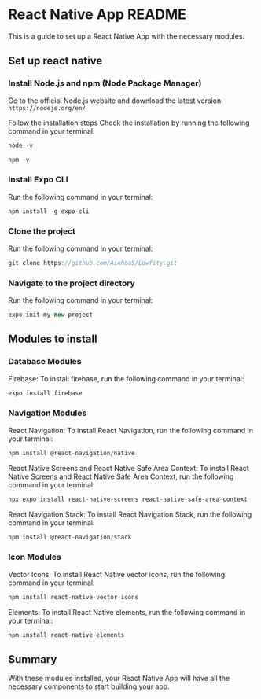 # React Native App README
This is a guide to set up a React Native App with the necessary modules.

## Set up react native
### Install Node.js and npm (Node Package Manager)
Go to the official Node.js website and download the latest version
`https://nodejs.org/en/`

Follow the installation steps
Check the installation by running the following command in your terminal:
```javascript
node -v
```
```javascript
npm -v
```

### Install Expo CLI
Run the following command in your terminal:
```javascript
npm install -g expo-cli
```

### Clone the project
Run the following command in your terminal:
```javascript
git clone https://github.com/Ainhoa5/Lowfity.git
```

### Navigate to the project directory
Run the following command in your terminal:
```javascript
expo init my-new-project
```



## Modules to install
### Database Modules
Firebase: To install firebase, run the following command in your terminal:
```javascript
expo install firebase
```

### Navigation Modules
React Navigation: To install React Navigation, run the following command in your terminal:
```javascript
npm install @react-navigation/native
```

React Native Screens and React Native Safe Area Context: To install React Native Screens and React Native Safe Area Context, run the following command in your terminal:
```javascript
npx expo install react-native-screens react-native-safe-area-context
```

React Navigation Stack: To install React Navigation Stack, run the following command in your terminal:
```javascript
npm install @react-navigation/stack
```

### Icon Modules
Vector Icons: To install React Native vector icons, run the following command in your terminal:
```javascript
npm install react-native-vector-icons
```

Elements: To install React Native elements, run the following command in your terminal:
```javascript
npm install react-native-elements
```

## Summary
With these modules installed, your React Native App will have all the necessary components to start building your app.
